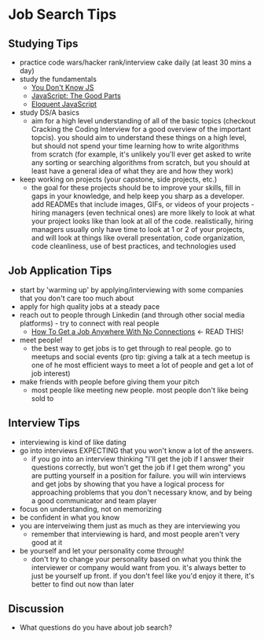 # Job Search Tips
## Studying Tips
- practice code wars/hacker rank/interview cake daily (at least 30 mins a day)
- study the fundamentals
  - [You Don't Know JS](https://github.com/getify/You-Dont-Know-JS)
  - [JavaScript: The Good Parts](http://bdcampbell.net/javascript/book/javascript_the_good_parts.pdf)
  - [Eloquent JavaScript](http://eloquentjavascript.net/)
- study DS/A basics
    - aim for a high level understanding of all of the basic topics (checkout Cracking the Coding Interview for a good overview of the important topcis). you should aim to understand these things on a high level, but should not spend your time learning how to write algorithms from scratch (for example, it's unlikely you'll ever get asked to write any sorting or searching algorithms from scratch, but you should at least have a general idea of what they are and how they work)
- keep working on projects (your capstone, side projects, etc.)
    - the goal for these projects should be to improve your skills, fill in gaps in your knowledge, and help keep you sharp as a developer. add READMEs that include images, GIFs, or videos of your projects - hiring managers (even technical ones) are more likely to look at what your project looks like than look at all of the code. realistically, hiring managers usually only have time to look at 1 or 2 of your projects, and will look at things like overall presentation, code organization, code cleanliness, use of best practices, and technologies used

## Job Application Tips
- start by 'warming up' by applying/interviewing with some companies that you don't care too much about
- apply for high quality jobs at a steady pace 
- reach out to people through Linkedin (and through other social media platforms) - try to connect with real people
    - [How To Get a Job Anywhere With No Connections](https://cultivatedculture.com/how-to-get-a-job-anywhere-no-connections/#) <- READ THIS!
- meet people! 
    - the best way to get jobs is to get through to real people. go to meetups and social events (pro tip: giving a talk at a tech meetup is one of he most efficient ways to meet a lot of people and get a lot of job interest) 
- make friends with people before giving them your pitch
    - most people like meeting new people. most people don't like being sold to


## Interview Tips 
- interviewing is kind of like dating 
- go into interviews EXPECTING that you won't know a lot of the answers. 
    - if you go into an interview thinking "I'll get the job if I answer their questions correctly, but won't get the job if I get them wrong" you are putting yourself in a position for failure.  you will win interviews and get jobs by showing that you have a logical process for approaching problems that you don't necessary know, and by being a good communicator and team player
- focus on understanding, not on memorizing
- be confident in what you know 
- you are interveiwing them just as much as they are interviewing you
  - remember that interviewing is hard, and most people aren't very good at it
- be yourself and let your personality come through! 
  - don't try to change your personality based on what you think the interviewer or company would want from you. it's always better to just be yourself up front. if you don't feel like you'd enjoy it there, it's better to find out now than later

## Discussion
- What questions do you have about job search?

